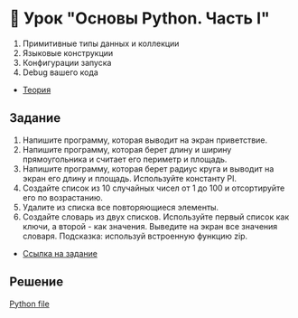 # 📁 Урок "Основы Python. Часть I"

1. Примитивные типы данных и коллекции
2. Языковые конструкции
3. Конфигурации запуска
4. Debug вашего кода

- [Теория](https://github.com/tacitcoast/QA-Guru/tree/main/Python_part_1/theory)

## Задание

1. Напишите программу, которая выводит на экран приветствие.
2. Напишите программу, которая берет длину и ширину прямоугольника и считает его периметр и площадь.
3. Напишите программу, которая берет радиус круга и выводит на экран его длину и площадь. Используйте константу PI.
4. Создайте список из 10 случайных чисел от 1 до 100 и отсортируйте его по возрастанию.
5. Удалите из списка все повторяющиеся элементы.
6. Создайте словарь из двух списков. Используйте первый список как ключи, а второй - как значения. Выведите на экран все значения словаря. Подсказка: используй встроенную функцию zip.

- [Ссылка на задание](https://github.com/qa-guru/qa_guru_python_6_4/blob/main/test_homework.py)

## Решение
[Python file](https://github.com/tacitcoast/QA-Guru/blob/main/Python_part_1/test_homework.py)
